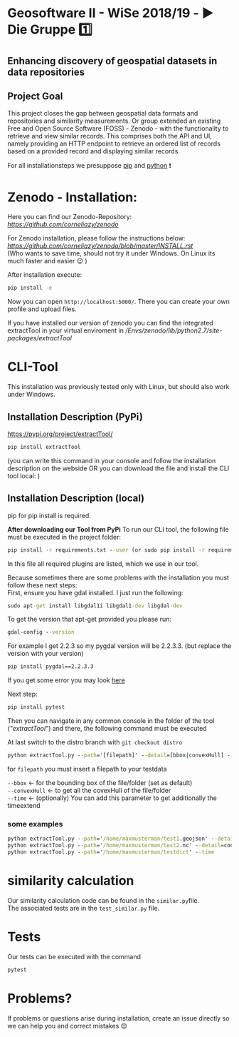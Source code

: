 # Geosoftware II - WiSe 2018/19 - :arrow_forward: Die Gruppe :one: 
## Enhancing discovery of geospatial datasets in data repositories

## Project Goal
This project closes the gap between geospatial data formats and repositories and similarity measurements.
Or group extended an existing Free and Open Source Software (FOSS) - Zenodo - with the functionality to retrieve and view similar records. This comprises both the API and UI, namely providing an HTTP endpoint to retrieve an
ordered list of records based on a provided record and displaying similar records.     
   
For all installationsteps we presuppose [pip](https://pip.pypa.io/en/stable/installing/) and [python](https://www.python.org/) :exclamation:
  
# Zenodo - Installation:      
Here you can find our Zenodo-Repository:   
*https://github.com/corneliazy/zenodo*   

For Zenodo installation, please follow the instructions below:    
*https://github.com/corneliazy/zenodo/blob/master/INSTALL.rst*   
(Who wants to save time, should not try it under Windows. On Linux its much faster and easier :wink: )
 
After installation execute:
```bat
pip install -e
```
Now you can open `http://localhost:5000/`. There you can create your own profile and upload files.

If you have installed our version of zenodo you can find the integrated extractTool in your virtual enviroment in */Envs/zenodo/lib/python2.7/site-packages/extractTool* 


# CLI-Tool   
This installation was previously tested only with Linux, but should also work under Windows.  

## Installation Description (PyPi)  
https://pypi.org/project/extractTool/  
```bat 
pip install extractTool
```  
   
(you can write this command in your console and follow the installation description on the webside OR    you can download the file and install the CLI tool local: )   
## Installation Description (local)
 
pip for pip install is required.   

**After downloading our Tool from PyPi** 
To run our CLI tool, the following file must be executed in the project folder:   
     
```bat 
pip install -r requirements.txt --user (or sudo pip install -r requirements.txt) 
```
   
In this file all required plugins are listed, which we use in our tool.      

Because sometimes there are some problems with the installation you must follow these next steps:   
First, ensure you have gdal installed. I just run the following:
```bat 
sudo apt-get install libgdal1i libgdal1-dev libgdal-dev
```
To get the version that apt-get provided you please run: 
```bat
gdal-config --version
``` 
For example I get 2.2.3 so my pygdal version will be 2.2.3.3. (but replace the version with your version)
```bat
pip install pygdal==2.2.3.3
```
If you get some error you may look [here](https://stackoverflow.com/questions/32066828/install-gdal-in-virtualenvwrapper-environment)

Next step:
```bat 
pip install pytest   
```      
Then you can navigate in any common console in the folder of the tool (*"extractTool"*) and
there, the following command must be executed

At last switch to the distro branch with
```git checkout distro```

```bat 
python extractTool.py --path='[filepath]' --detail=[bbox|convexHull] --time
```
 for `filepath` you must insert a filepath to your testdata
 
`--bbox` &larr; for the bounding box of the file/folder (set as default)  
`--convexHull` &larr; to get all the covexHull of the file/folder   
`--time` &larr; (optionally) You can add this parameter to get additionally the timeextend   

### some examples
```bat
python extractTool.py --path='/home/maxmusterman/test1.geojson' --detail=bbox --time   
python extractTool.py --path='/home/maxmusterman/test2.nc' --detail=convexHull
python extractTool.py --path='/home/maxmusterman/testdict' --time
```
# similarity calculation

Our similarity calculation code can be found in the `similar.py`file.   
The associated tests are in the `test_similar.py` file.

# Tests

Our tests can be executed with the command 
```bat 
pytest
```

# Problems?
If problems or questions arise during installation, create an issue directly so we can help you and correct mistakes :blush:
